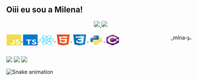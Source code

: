 ## Oiii eu sou a Milena!
<div align="center">
  <a href="https://github.com/mlnasantana">
  <img height="150em" src="https://github-readme-stats.vercel.app/api?username=mlnasantana&show_icons=true&theme=dracula&include_all_commits=true&count_private=true"/>
  <img height="150em" src="https://github-readme-stats.vercel.app/api/top-langs/?username=mlnasantana&layout=compact&langs_count=7&theme=dracula"/>
</div>
<div style="display: inline_block"><br>
  <img align="center" alt="mlna-Js" height="30" width="40" src="https://raw.githubusercontent.com/devicons/devicon/master/icons/javascript/javascript-plain.svg">
  <img align="center" alt="mlna-Ts" height="30" width="40" src="https://raw.githubusercontent.com/devicons/devicon/master/icons/typescript/typescript-plain.svg">
  <img align="center" alt="mlna-React" height="30" width="40" src="https://raw.githubusercontent.com/devicons/devicon/master/icons/react/react-original.svg">
  <img align="center" alt="mlna-HTML" height="30" width="40" src="https://raw.githubusercontent.com/devicons/devicon/master/icons/html5/html5-original.svg">
  <img align="center" alt="mlna-CSS" height="30" width="40" src="https://raw.githubusercontent.com/devicons/devicon/master/icons/css3/css3-original.svg">
  <img align="center" alt="mlna-Python" height="30" width="40" src="https://raw.githubusercontent.com/devicons/devicon/master/icons/python/python-original.svg">
  <img align="center" alt="mlna-Csharp" height="30" width="40" src="https://raw.githubusercontent.com/devicons/devicon/master/icons/csharp/csharp-original.svg">
  <img align="right" alt="mlna-pic" height="150" style="border-radius:50px;" src="https://cdn.discordapp.com/attachments/814178959875899445/927609205010087956/338224_FZcJKWxW.png">
</div>
  
  ##
 
<div> 
  
  <a href="https://instagram.com/mlnasantana" target="_blank"><img src="https://img.shields.io/badge/-Instagram-%23E4405F?style=for-the-badge&logo=instagram&logoColor=white" target="_blank"></a>
 </a> 
  <a href = "mailto: milenasantanamtv@gmail.com"><img src="https://img.shields.io/badge/-Gmail-%23333?style=for-the-badge&logo=gmail&logoColor=white" target="_blank"></a>
  <a href="https://www.linkedin.com/in/milena-santana-51b1b7224/" target="_blank"><img src="https://img.shields.io/badge/-LinkedIn-%230077B5?style=for-the-badge&logo=linkedin&logoColor=white" target="_blank"></a> 
 
  ![Snake animation](https://github.com/milnasantana/mlnasantana/blob/output/github-contribution-grid-snake.svg)
 
</div>
